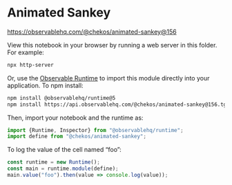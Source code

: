 # Animated Sankey

https://observablehq.com/@chekos/animated-sankey@156

View this notebook in your browser by running a web server in this folder. For
example:

~~~sh
npx http-server
~~~

Or, use the [Observable Runtime](https://github.com/observablehq/runtime) to
import this module directly into your application. To npm install:

~~~sh
npm install @observablehq/runtime@5
npm install https://api.observablehq.com/@chekos/animated-sankey@156.tgz?v=3
~~~

Then, import your notebook and the runtime as:

~~~js
import {Runtime, Inspector} from "@observablehq/runtime";
import define from "@chekos/animated-sankey";
~~~

To log the value of the cell named “foo”:

~~~js
const runtime = new Runtime();
const main = runtime.module(define);
main.value("foo").then(value => console.log(value));
~~~
